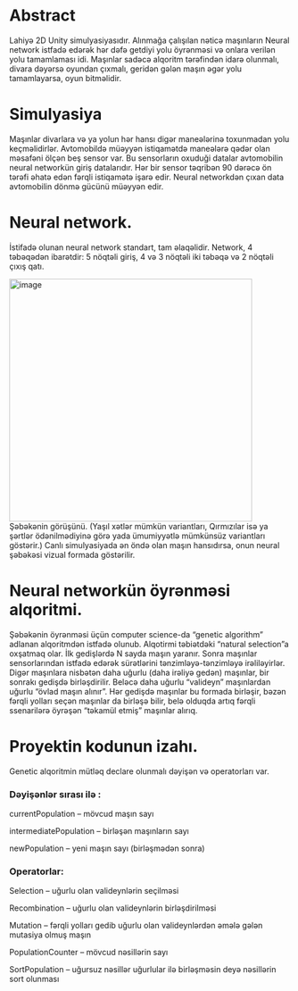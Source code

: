 # Abstract
Lahiyə 2D Unity simulyasiyasıdır. Alınmağa çalışılan nəticə maşınların Neural network istfadə edərək hər dəfə getdiyi yolu öyrənməsi və onlara verilən yolu tamamlaması idi. Maşınlar sadəcə alqoritm tərəfindən idarə olunmalı, divara dəyərsə oyundan çıxmalı, geridən gələn maşın əgər yolu tamamlayarsa, oyun bitməlidir.

# Simulyasiya
Maşınlar divarlara və ya yolun hər hansı digər maneələrinə toxunmadan yolu keçməlidirlər. Avtomobildə müəyyən istiqamətdə maneələrə qədər olan məsafəni ölçən beş sensor var. Bu sensorların oxuduği datalar avtomobilin neural networkün giriş datalarıdır. Hər bir sensor təqribən 90 dərəcə ön tərəfi əhatə edən fərqli istiqamətə işarə edir. Neural networkdən çıxan data avtomobilin dönmə gücünü müəyyən edir.

# Neural network.
İstifadə olunan neural network standart, tam əlaqəlidir. Network, 4 təbəqədən ibarətdir: 5 nöqtəli giriş, 4 və 3 nöqtəli iki təbəqə və 2 nöqtəli çıxış qatı.

<img width="435" alt="image" src="https://user-images.githubusercontent.com/86208821/202951722-c354e1cf-06a5-42c4-9d69-0472f1d8bd2d.png">
Şəbəkənin görüşünü. (Yaşıl xətlər mümkün variantları, Qırmızılar isə ya şərtlər ödənilmədiyinə görə yada ümumiyyətlə mümkünsüz variantları göstərir.) Canlı simulyasiyada ən öndə olan maşın hansıdırsa, onun neural şəbəkəsi vizual formada göstərilir.

# Neural networkün öyrənməsi alqoritmi.
Şəbəkənin öyrənməsi üçün computer science-da “genetic algorithm” adlanan alqoritmdən istfadə olunub. Alqotirmi təbiətdəki “natural selection”a oxşatmaq olar. İlk gedişlərdə N sayda maşın yaranır. Sonra maşınlar sensorlarından istfadə edərək sürətlərini tənzimləyə-tənzimləyə irəliləyirlər. Digər maşınlara nisbətən daha uğurlu (daha irəliyə gedən) maşınlar, bir sonrakı gedişdə birləşdirilir. Beləcə daha uğurlu “valideyn” maşınlardan uğurlu “övlad maşın alınır”. Hər gedişdə maşınlar bu formada birləşir, bəzən fərqli yolları seçən maşınlar da birləşə bilir, belə olduqda artıq fərqli ssenarilərə öyrəşən “təkamül etmiş” maşınlar alırıq.

# Proyektin kodunun izahı.
Genetic alqoritmin mütləq declare olunmalı dəyişən və operatorları var.
### Dəyişənlər sırası ilə :

currentPopulation – mövcud maşın sayı 

intermediatePopulation – birləşən maşınların sayı

newPopulation – yeni maşın sayı (birləşmədən sonra)

### Operatorlar:

Selection – uğurlu olan valideynlərin seçilməsi

Recombination – uğurlu olan valideynlərin birləşdirilməsi

Mutation – fərqli yolları gedib uğurlu olan valideynlərdən əmələ gələn mutasiya olmuş maşın

PopulationCounter – mövcud nəsillərin sayı

SortPopulation – uğursuz nəsillər uğurlular ilə birləşməsin deyə nəsillərin sort olunması
